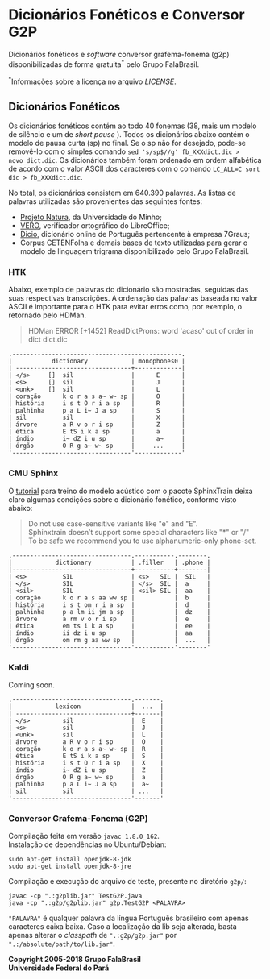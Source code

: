 # Dicionários Fonéticos e Conversor G2P
Dicionários fonéticos e _software_ conversor grafema-fonema (g2p)
disponibilizadas de forma gratuita<sup>\*</sup> pelo Grupo FalaBrasil.

<sup>\*</sup>Informações sobre a licença no arquivo _LICENSE_.

## Dicionários Fonéticos
Os dicionários fonéticos contém ao todo 40 fonemas (38, mais um modelo de
silêncio e um de _short pause_ ). Todos os dicionários abaixo contém o modelo
de pausa curta (sp) no final. Se o sp não for desejado, pode-se removê-lo com
o simples comando `sed 's/sp$//g' fb_XXXdict.dic > novo_dict.dic`. Os
dicionários também foram ordenado em ordem alfabética de acordo com o valor
ASCII dos caracteres com o comando `LC_ALL=C sort dic > fb_XXXdict.dic`.

No total, os dicionários consistem em 640.390 palavras. As listas de palavras
utilizadas são provenientes das seguintes fontes:

- [Projeto Natura](http://natura.di.uminho.pt/wiki/doku.php), da Universidade do
Minho; 
- [VERO](https://pt-br.libreoffice.org/projetos/vero/), verificador ortográfico
do LibreOffice;
- [Dicio](https://www.dicio.com.br/), dicionário online de Português pertencente
à empresa 7Graus;
- Corpus CETENFolha e demais bases de texto utilizadas para gerar o modelo de
linguagem trigrama disponibilizado pelo Grupo FalaBrasil.

### HTK
Abaixo, exemplo de palavras do dicionário são mostradas, seguidas das suas
respectivas transcrições. A ordenação das palavras baseada no valor ASCII é 
importante para o HTK para evitar erros como, por exemplo, o retornado pelo
HDMan.

> HDMan ERROR [+1452] ReadDictProns: word 'acaso' out of order in dict dict.dic

```
.-----------------------------------------------.
|           dictionary            | monophones0 |
| --------------------------------+-------------|
| </s>     []  sil                |      E      |
| <s>      []  sil                |      J      |
| <unk>    []  sil                |      L      |
| coração      k o r a s a~ w~ sp |      O      |
| história     i s t O r i a sp   |      R      |
| palhinha     p a L i~ J a sp    |      S      |
| sil          sil                |      X      |
| árvore       a R v o r i sp     |      Z      |
| ética        E tS i k a sp      |      a      |
| índio        i~ dZ i u sp       |      a~     |
| órgão        O R g a~ w~ sp     |     ...     |
'---------------------------------'-------------'
```

### CMU Sphinx
O [tutorial](https://cmusphinx.github.io/wiki/tutorialam/) para treino do modelo
acústico com o pacote SphinxTrain deixa claro algumas condições sobre o
dicionário fonético, conforme visto abaixo:

>Do not use case-sensitive variants like "e" and "E".   
>Sphinxtrain doesn’t support some special characters like "\*" or "/"  
>To be safe we recommend you to use alphanumeric-only phone-set.

```
.---------------------------------.-----------.--------.
|            dictionary           | .filler   | .phone |
|---------------------------------+-----------+--------|
| <s>          SIL                | <s>   SIL |  SIL   | 
| </s>         SIL                | </s>  SIL |  a     |
| <sil>        SIL                | <sil> SIL |  aa    |
| coração      k o r a s aa ww sp |           |  b     | 
| história     i s t om r i a sp  |           |  d     |
| palhinha     p a lm ii jm a sp  |           |  dz    |
| árvore       a rm v o r i sp    |           |  e     |
| ética        em ts i k a sp     |           |  ee    |
| índio        ii dz i u sp       |           |  aa    |
| órgão        om rm g aa ww sp   |           |  ...   |
'---------------------------------'-----------'--------'
```

### Kaldi
Coming soon.

```
.---------------------------------.-------.
|            lexicon              |  ...  |
| --------------------------------+-------|
| </s>         sil                |  E    |
| <s>          sil                |  J    |
| <unk>        sil                |  L    |
| árvore       a R v o r i sp     |  O    |
| coração      k o r a s a~ w~ sp |  R    |
| ética        E tS i k a sp      |  S    |
| história     i s t O r i a sp   |  X    |
| índio        i~ dZ i u sp       |  Z    |
| órgão        O R g a~ w~ sp     |  a    |
| palhinha     p a L i~ J a sp    |  a~   |
| sil          sil                | ...   |   
'---------------------------------'-------'
```

### Conversor Grafema-Fonema (G2P)
Compilação feita em versão `javac 1.8.0_162`.    
Instalação de dependências no Ubuntu/Debian:
```
sudo apt-get install openjdk-8-jdk
sudo apt-get install openjdk-8-jre
```

Compilação e execução do arquivo de teste, presente no diretório `g2p/`:
```
javac -cp ".:g2plib.jar" TestG2P.java
java -cp ".:g2p/g2plib.jar" g2p.TestG2P <PALAVRA>
```

`"PALAVRA"` é qualquer palavra da língua Português brasileiro com apenas
caracteres caixa baixa. Caso a localização da lib seja alterada, basta apenas
alterar o _classpath_ de `".:g2p/g2p.jar"` por `".:/absolute/path/to/lib.jar"`.

__Copyright 2005-2018 Grupo FalaBrasil__   
__Universidade Federal do Pará__

